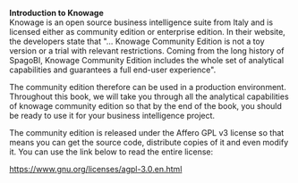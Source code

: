 **Introduction to Knowage**  
Knowage is an open source business intelligence suite from Italy and is licensed either as community edition or enterprise edition.  In their website, the developers state that "… Knowage Community Edition is not a toy version or a trial with relevant restrictions. Coming from the long history of SpagoBI, Knowage Community Edition includes the whole set of analytical capabilities and guarantees a full end-user experience". 

The community edition therefore can be used in a production environment. Throughout this book, we will take you through all the analytical capabilities of knowage community edition so that by the end of the book, you should be ready to use it for your business intelligence project. 

The community edition is released under the Affero GPL v3 license so that means you can get the source code, distribute copies of it and even modify it. You can use the link below to read the entire license:

https://www.gnu.org/licenses/agpl-3.0.en.html
